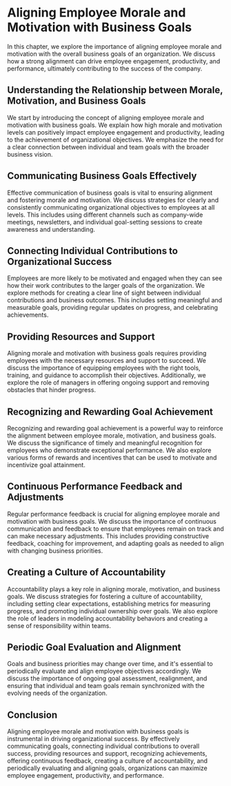 Aligning Employee Morale and Motivation with Business Goals
======================================================================

In this chapter, we explore the importance of aligning employee morale and motivation with the overall business goals of an organization. We discuss how a strong alignment can drive employee engagement, productivity, and performance, ultimately contributing to the success of the company.

Understanding the Relationship between Morale, Motivation, and Business Goals
-----------------------------------------------------------------------------

We start by introducing the concept of aligning employee morale and motivation with business goals. We explain how high morale and motivation levels can positively impact employee engagement and productivity, leading to the achievement of organizational objectives. We emphasize the need for a clear connection between individual and team goals with the broader business vision.

Communicating Business Goals Effectively
----------------------------------------

Effective communication of business goals is vital to ensuring alignment and fostering morale and motivation. We discuss strategies for clearly and consistently communicating organizational objectives to employees at all levels. This includes using different channels such as company-wide meetings, newsletters, and individual goal-setting sessions to create awareness and understanding.

Connecting Individual Contributions to Organizational Success
-------------------------------------------------------------

Employees are more likely to be motivated and engaged when they can see how their work contributes to the larger goals of the organization. We explore methods for creating a clear line of sight between individual contributions and business outcomes. This includes setting meaningful and measurable goals, providing regular updates on progress, and celebrating achievements.

Providing Resources and Support
-------------------------------

Aligning morale and motivation with business goals requires providing employees with the necessary resources and support to succeed. We discuss the importance of equipping employees with the right tools, training, and guidance to accomplish their objectives. Additionally, we explore the role of managers in offering ongoing support and removing obstacles that hinder progress.

Recognizing and Rewarding Goal Achievement
------------------------------------------

Recognizing and rewarding goal achievement is a powerful way to reinforce the alignment between employee morale, motivation, and business goals. We discuss the significance of timely and meaningful recognition for employees who demonstrate exceptional performance. We also explore various forms of rewards and incentives that can be used to motivate and incentivize goal attainment.

Continuous Performance Feedback and Adjustments
-----------------------------------------------

Regular performance feedback is crucial for aligning employee morale and motivation with business goals. We discuss the importance of continuous communication and feedback to ensure that employees remain on track and can make necessary adjustments. This includes providing constructive feedback, coaching for improvement, and adapting goals as needed to align with changing business priorities.

Creating a Culture of Accountability
------------------------------------

Accountability plays a key role in aligning morale, motivation, and business goals. We discuss strategies for fostering a culture of accountability, including setting clear expectations, establishing metrics for measuring progress, and promoting individual ownership over goals. We also explore the role of leaders in modeling accountability behaviors and creating a sense of responsibility within teams.

Periodic Goal Evaluation and Alignment
--------------------------------------

Goals and business priorities may change over time, and it's essential to periodically evaluate and align employee objectives accordingly. We discuss the importance of ongoing goal assessment, realignment, and ensuring that individual and team goals remain synchronized with the evolving needs of the organization.

Conclusion
----------

Aligning employee morale and motivation with business goals is instrumental in driving organizational success. By effectively communicating goals, connecting individual contributions to overall success, providing resources and support, recognizing achievements, offering continuous feedback, creating a culture of accountability, and periodically evaluating and aligning goals, organizations can maximize employee engagement, productivity, and performance.
